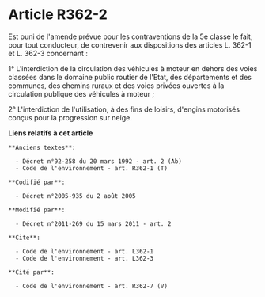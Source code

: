 # Article R362-2

Est puni de l'amende prévue pour les contraventions de la 5e classe le fait, pour tout conducteur, de contrevenir aux
dispositions des articles L. 362-1 et L. 362-3 concernant : 

1° L'interdiction de la circulation des véhicules à moteur en dehors des voies classées dans le domaine public routier de
l'Etat, des départements et des communes, des chemins ruraux et des voies privées ouvertes à la circulation publique des
véhicules à moteur ; 

2° L'interdiction de l'utilisation, à des fins de loisirs, d'engins motorisés conçus pour la progression sur neige.

**Liens relatifs à cet article**

	**Anciens textes**:

	  - Décret n°92-258 du 20 mars 1992 - art. 2 (Ab)
	  - Code de l'environnement - art. R362-1 (T)

	**Codifié par**:

	  - Décret n°2005-935 du 2 août 2005

	**Modifié par**:

	  - Décret n°2011-269 du 15 mars 2011 - art. 2

	**Cite**:

	  - Code de l'environnement - art. L362-1
	  - Code de l'environnement - art. L362-3

	**Cité par**:

	  - Code de l'environnement - art. R362-7 (V)
